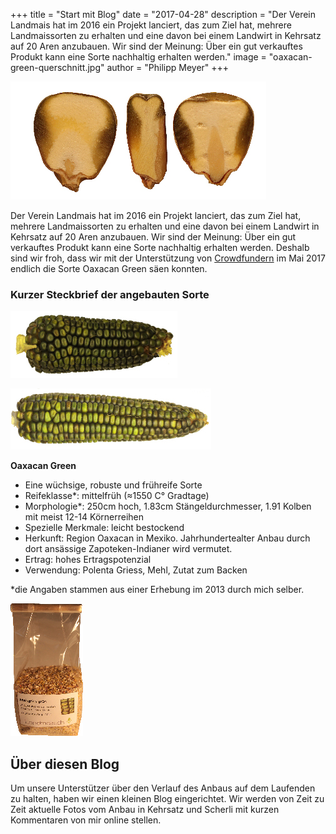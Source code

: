 +++
title = "Start mit Blog"
date = "2017-04-28"
description = "Der Verein Landmais hat im 2016 ein Projekt lanciert, das zum Ziel hat, mehrere Landmaissorten zu erhalten und eine davon bei einem Landwirt in Kehrsatz auf 20 Aren anzubauen. Wir sind der Meinung: Über ein gut verkauftes Produkt kann eine Sorte nachhaltig erhalten werden."
image = "oaxacan-green-querschnitt.jpg"
author = "Philipp Meyer"
+++

![Oaxacan Green](oaxacan-green-querschnitt.jpg)

Der Verein Landmais hat im 2016 ein Projekt lanciert, das zum Ziel hat, mehrere Landmaissorten zu erhalten und eine davon bei einem Landwirt in Kehrsatz auf 20 Aren anzubauen. Wir sind der Meinung: Über ein gut verkauftes Produkt kann eine Sorte nachhaltig erhalten werden. Deshalb sind wir froh, dass wir mit der Unterstützung von [Crowdfundern](/crowdfunding/) im Mai 2017 endlich die Sorte Oaxacan Green säen konnten.

### Kurzer Steckbrief der angebauten Sorte


![Oaxacan Green](oaxacan-green.jpg)

![Oaxacan Green 2](oaxacan-green-2.jpg)

**Oaxacan Green**

* Eine wüchsige, robuste und frühreife Sorte
* Reifeklasse*: mittelfrüh (≈1550 C° Gradtage)
* Morphologie*: 250cm hoch, 1.83cm Stängeldurchmesser, 1.91 Kolben mit meist 12-14 Körnerreihen
* Spezielle Merkmale: leicht bestockend
* Herkunft: Region Oaxacan in Mexiko. Jahrhundertealter Anbau durch dort ansässige Zapoteken-Indianer wird vermutet.
* Ertrag: hohes Ertragspotenzial
* Verwendung: Polenta Griess, Mehl, Zutat zum Backen

\*die Angaben stammen aus einer Erhebung im 2013 durch mich selber.

![Polenta](polenta.jpg)

## Über diesen Blog

Um unsere Unterstützer über den Verlauf des Anbaus auf dem Laufenden zu halten, haben wir einen kleinen Blog eingerichtet. Wir werden von Zeit zu Zeit aktuelle Fotos vom Anbau in Kehrsatz und Scherli mit kurzen Kommentaren von mir online stellen.

